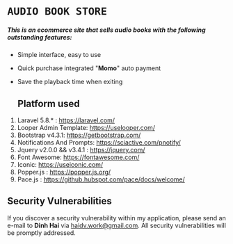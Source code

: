 

# 						`AUDIO BOOK STORE`

##### This is an ecommerce site that sells audio books with the following outstanding features:

- Simple interface, easy to use
- Quick purchase integrated "**Momo**" auto payment
- Save the playback time when exiting

  ## 									Platform used

1. Laravel 5.8.* : https://laravel.com/
2. Looper Admin Template: https://uselooper.com/
3. Bootstrap v4.3.1: https://getbootstrap.com/
4. Notifications And Prompts: https://sciactive.com/pnotify/
5. Jquery v2.0.0 && v3.4.1 : https://jquery.com/
6. Font Awesome: https://fontawesome.com/
7. Iconic: https://useiconic.com/
8. Popper.js : https://popper.js.org/
9. Pace.js : https://github.hubspot.com/pace/docs/welcome/



## 								Security Vulnerabilities

If you discover a security vulnerability within my application, please send an e-mail to **Dinh Hai** via [haidv.work@gmail.com](mailto:haidv.work@gmail.com). All security vulnerabilities will be promptly addressed.

# 
